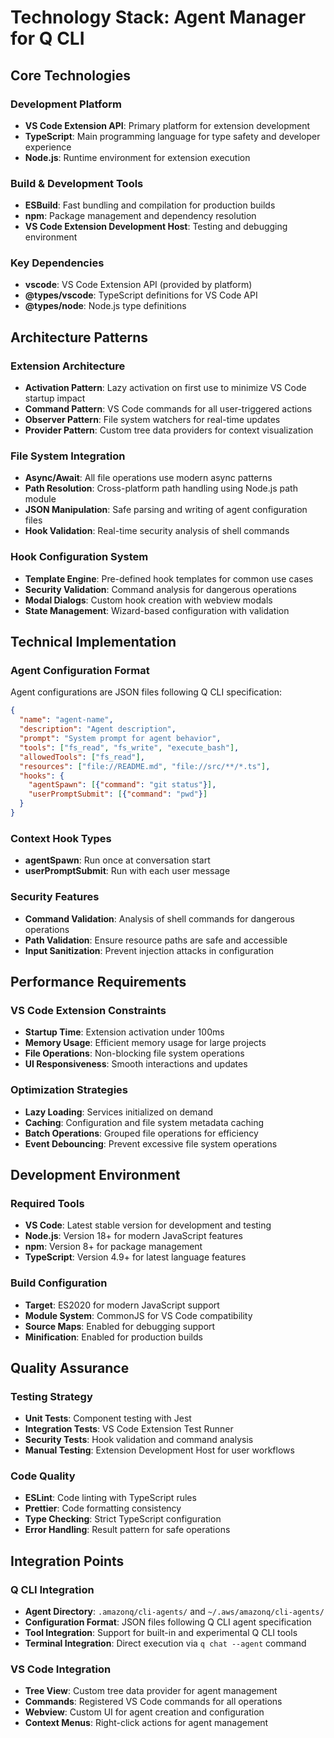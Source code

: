 # Technology Stack: Agent Manager for Q CLI

## Core Technologies

### Development Platform
- **VS Code Extension API**: Primary platform for extension development
- **TypeScript**: Main programming language for type safety and developer experience
- **Node.js**: Runtime environment for extension execution

### Build & Development Tools
- **ESBuild**: Fast bundling and compilation for production builds
- **npm**: Package management and dependency resolution
- **VS Code Extension Development Host**: Testing and debugging environment

### Key Dependencies
- **vscode**: VS Code Extension API (provided by platform)
- **@types/vscode**: TypeScript definitions for VS Code API
- **@types/node**: Node.js type definitions

## Architecture Patterns

### Extension Architecture
- **Activation Pattern**: Lazy activation on first use to minimize VS Code startup impact
- **Command Pattern**: VS Code commands for all user-triggered actions
- **Observer Pattern**: File system watchers for real-time updates
- **Provider Pattern**: Custom tree data providers for context visualization

### File System Integration
- **Async/Await**: All file operations use modern async patterns
- **Path Resolution**: Cross-platform path handling using Node.js path module
- **JSON Manipulation**: Safe parsing and writing of agent configuration files
- **Hook Validation**: Real-time security analysis of shell commands

### Hook Configuration System
- **Template Engine**: Pre-defined hook templates for common use cases
- **Security Validation**: Command analysis for dangerous operations
- **Modal Dialogs**: Custom hook creation with webview modals
- **State Management**: Wizard-based configuration with validation

## Technical Implementation

### Agent Configuration Format
Agent configurations are JSON files following Q CLI specification:

```json
{
  "name": "agent-name",
  "description": "Agent description",
  "prompt": "System prompt for agent behavior",
  "tools": ["fs_read", "fs_write", "execute_bash"],
  "allowedTools": ["fs_read"],
  "resources": ["file://README.md", "file://src/**/*.ts"],
  "hooks": {
    "agentSpawn": [{"command": "git status"}],
    "userPromptSubmit": [{"command": "pwd"}]
  }
}
```

### Context Hook Types
- **agentSpawn**: Run once at conversation start
- **userPromptSubmit**: Run with each user message

### Security Features
- **Command Validation**: Analysis of shell commands for dangerous operations
- **Path Validation**: Ensure resource paths are safe and accessible
- **Input Sanitization**: Prevent injection attacks in configuration

## Performance Requirements

### VS Code Extension Constraints
- **Startup Time**: Extension activation under 100ms
- **Memory Usage**: Efficient memory usage for large projects
- **File Operations**: Non-blocking file system operations
- **UI Responsiveness**: Smooth interactions and updates

### Optimization Strategies
- **Lazy Loading**: Services initialized on demand
- **Caching**: Configuration and file system metadata caching
- **Batch Operations**: Grouped file operations for efficiency
- **Event Debouncing**: Prevent excessive file system operations

## Development Environment

### Required Tools
- **VS Code**: Latest stable version for development and testing
- **Node.js**: Version 18+ for modern JavaScript features
- **npm**: Version 8+ for package management
- **TypeScript**: Version 4.9+ for latest language features

### Build Configuration
- **Target**: ES2020 for modern JavaScript support
- **Module System**: CommonJS for VS Code compatibility
- **Source Maps**: Enabled for debugging support
- **Minification**: Enabled for production builds

## Quality Assurance

### Testing Strategy
- **Unit Tests**: Component testing with Jest
- **Integration Tests**: VS Code Extension Test Runner
- **Security Tests**: Hook validation and command analysis
- **Manual Testing**: Extension Development Host for user workflows

### Code Quality
- **ESLint**: Code linting with TypeScript rules
- **Prettier**: Code formatting consistency
- **Type Checking**: Strict TypeScript configuration
- **Error Handling**: Result pattern for safe operations

## Integration Points

### Q CLI Integration
- **Agent Directory**: `.amazonq/cli-agents/` and `~/.aws/amazonq/cli-agents/`
- **Configuration Format**: JSON files following Q CLI agent specification
- **Tool Integration**: Support for built-in and experimental Q CLI tools
- **Terminal Integration**: Direct execution via `q chat --agent` command

### VS Code Integration
- **Tree View**: Custom tree data provider for agent management
- **Commands**: Registered VS Code commands for all operations
- **Webview**: Custom UI for agent creation and configuration
- **Context Menus**: Right-click actions for agent management
